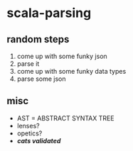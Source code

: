 # scala-parsing

## random steps

1. come up with some funky json
2. parse it
3. come up with some funky data types
4. parse some json

## misc

- AST = ABSTRACT SYNTAX TREE
- lenses?
- opetics?
- **_cats validated_**
